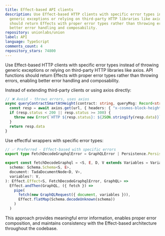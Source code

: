 ```yaml
---
title: Effect-based API clients
description: Use Effect-based HTTP clients with specific error types instead of throwing
  generic exceptions or relying on third-party HTTP libraries like axios. API functions
  should return Effects with proper error types rather than throwing errors, enabling
  better error handling and composability.
repository: unionlabs/union
label: API
language: TypeScript
comments_count: 4
repository_stars: 74800
---
```


Use Effect-based HTTP clients with specific error types instead of throwing generic exceptions or relying on third-party HTTP libraries like axios. API functions should return Effects with proper error types rather than throwing errors, enabling better error handling and composability.

Instead of extending third-party clients or using axios directly:
```typescript
// ❌ Avoid - throws errors, uses axios
async queryContractSmartAtHeight(contract: string, queryMsg: Record<string, unknown>, height: number) {
  const resp = await axios.get(url, { headers: { "x-cosmos-block-height": height.toString() } })
  if (resp.status < 200 || resp.status >= 300) {
    throw new Error(`HTTP ${resp.status}: ${JSON.stringify(resp.data)}`)
  }
  return resp.data
}
```

Use effectful wrappers with specific error types:
```typescript
// ✅ Preferred - Effect-based with specific errors
export type FetchDecodeGraphqlError = GraphQLError | Persistence.PersistenceError | ParseError

export const fetchDecodeGraphql = <S, E, D, V extends Variables = Variables>(
  schema: Schema.Schema<S, E>,
  document: TadaDocumentNode<D, V>,
  variables?: V,
): Effect.Effect<S, FetchDecodeGraphqlError, GraphQL> =>
  Effect.andThen(GraphQL, ({ fetch }) =>
    pipe(
      fetch(new GraphQLRequest({ document, variables })),
      Effect.flatMap(Schema.decodeUnknown(schema))
    )
  )
```

This approach provides meaningful error information, enables proper error composition, and maintains consistency with the Effect-based architecture throughout the codebase.